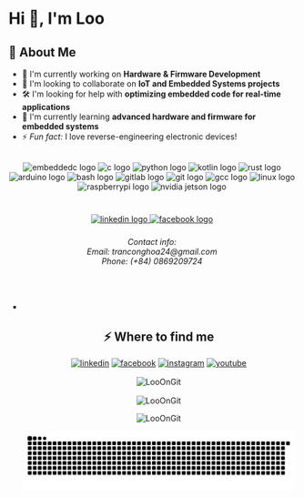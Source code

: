 <h1>Hi 👋, I'm Loo</h1>
<h2>🚀 About Me</h2>
<ul>
  <li>🔭 I'm currently working on <strong>Hardware & Firmware Development</strong></li>
  <li>🤝 I'm looking to collaborate on <strong>IoT and Embedded Systems projects</strong></li>
  <li>🛠 I'm looking for help with <strong>optimizing embedded code for real-time applications</strong></li>
  <li>🌱 I'm currently learning <strong>advanced hardware and firmware for embedded systems</strong></li>
  <li>⚡ <em>Fun fact:</em> I love reverse-engineering electronic devices!</li>
</ul>

<br clear="both">

<div align="center">
  <img src="https://cdn.jsdelivr.net/gh/devicons/devicon/icons/embeddedc/embeddedc-original.svg" height="30" width="40" alt="embeddedc logo"  />
  <img src="https://cdn.jsdelivr.net/gh/devicons/devicon/icons/c/c-line.svg" height="30" width="40" alt="c logo"  />
  <img src="https://cdn.jsdelivr.net/gh/devicons/devicon/icons/python/python-original-wordmark.svg" height="30" width="40" alt="python logo"  />
  <img src="https://cdn.jsdelivr.net/gh/devicons/devicon/icons/kotlin/kotlin-original.svg" height="30" width="40" alt="kotlin logo" />
  <img src="https://cdn.jsdelivr.net/gh/devicons/devicon/icons/rust/rust-plain.svg" height="30" width="40" alt="rust logo" />
  <img src="https://cdn.jsdelivr.net/gh/devicons/devicon/icons/arduino/arduino-original-wordmark.svg" height="30" width="40" alt="arduino logo"  />
  <img src="https://cdn.jsdelivr.net/gh/devicons/devicon/icons/bash/bash-original.svg" height="30" width="40" alt="bash logo"  />
  <img src="https://cdn.jsdelivr.net/gh/devicons/devicon/icons/gitlab/gitlab-original-wordmark.svg" height="30" width="40" alt="gitlab logo"  />
  <img src="https://cdn.jsdelivr.net/gh/devicons/devicon/icons/git/git-original.svg" height="30" width="40" alt="git logo"  />
  <img src="https://cdn.jsdelivr.net/gh/devicons/devicon/icons/gcc/gcc-original.svg" height="30" width="40" alt="gcc logo"  />
  <img src="https://cdn.jsdelivr.net/gh/devicons/devicon/icons/linux/linux-original.svg" height="30" width="40" alt="linux logo"  />
  <img src="https://cdn.jsdelivr.net/gh/devicons/devicon/icons/raspberrypi/raspberrypi-original.svg" height="30" width="40" alt="raspberrypi logo"  />
  <img src="https://cdn.jsdelivr.net/gh/devicons/devicon/icons/nvidia/nvidia-original.svg" height="30" width="40" alt="nvidia jetson logo" />
</div>

###

<br clear="both">

<div align="center">
  <a href="https://www.linkedin.com/in/loo24/" target="blank">
    <img src="https://raw.githubusercontent.com/maurodesouza/profile-readme-generator/master/src/assets/icons/social/linkedin/default.svg" width="50" height="30" alt="linkedin logo"  />
  </a>
    <a href="https://www.facebook.com/ic.to.161/?locale=vi_VN" target="blank">
    <img src="https://raw.githubusercontent.com/maurodesouza/profile-readme-generator/master/src/assets/icons/social/facebook/default.svg" width="50" height="30" alt="facebook logo"  />
  </a>
  
<!--   <img src="https://raw.githubusercontent.com/maurodesouza/profile-readme-generator/master/src/assets/icons/social/stackoverflow/default.svg" width="50" height="30" alt="stackoverflow logo"  />
  <img src="https://raw.githubusercontent.com/maurodesouza/profile-readme-generator/master/src/assets/icons/social/hackerrank/default.svg" width="50" height="30" alt="hackerrank logo"  />
</div> -->

###

<h6 align="center">Contact info:<br>Email: tranconghoa24@gmail.com<br>Phone: (+84) 0869209724</h6>

###

<br clear="both">
<ul>
<li><a target="_blank" href=""></a></li>
<h2>⚡️ Where to find me</h2>
<p><a target="_blank" href="https://www.linkedin.com/in/tranconghoa-a00416256/" style="display: inline-block;"><img src="https://img.shields.io/badge/linkedin-logo?style=for-the-badge&logo=linkedin&logoColor=white&color=%230a77b6" alt="linkedin" /></a>
<a target="_blank" href="https://www.facebook.com/ic.to.161/" style="display: inline-block;"><img src="https://img.shields.io/badge/facebook-logo?style=for-the-badge&logo=facebook&logoColor=white&color=%230866ff" alt="facebook" /></a>
<a target="_blank" href="https://www.instagram.com/looonins/" style="display: inline-block;"><img src="https://img.shields.io/badge/instagram-logo?style=for-the-badge&logo=instagram&logoColor=white&color=%23F35369" alt="instagram" /></a>
<a target="_blank" href="https://www.youtube.com/@LooOnYoutube" style="display: inline-block;"><img src="https://img.shields.io/badge/youtube-logo?style=for-the-badge&logo=youtube&logoColor=white&color=%23cc0000" alt="youtube" /></a></p>
<p><img align="center" src="https://github-readme-stats.vercel.app/api?username=LooOnGit&show_icons=true&locale=en" alt="LooOnGit" /></p>
<p><img align="center" src="https://github-readme-streak-stats.herokuapp.com/?user=LooOnGit&" alt="LooOnGit" /></p>
<p><img src="https://github-readme-stats.vercel.app/api/top-langs?username=LooOnGit&show_icons=true&locale=en&layout=compact" alt="LooOnGit" /></p>


![snake gif](https://github.com/LooOnGit/LooOnGit/blob/output/github-snake.svg)

